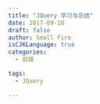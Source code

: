 ```yaml
---
title: "JQuery 学习与总结"
date: 2017-09-18
draft: false
author: Small Fire
isCJKLanguage: true
categories: 
  - 前端

tags: 
  - JQuery

---
```


